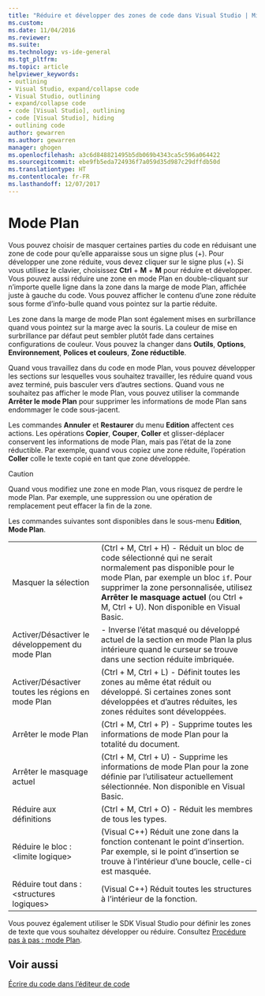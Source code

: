 ```yaml
---
title: "Réduire et développer des zones de code dans Visual Studio | Microsoft Docs"
ms.custom: 
ms.date: 11/04/2016
ms.reviewer: 
ms.suite: 
ms.technology: vs-ide-general
ms.tgt_pltfrm: 
ms.topic: article
helpviewer_keywords:
- outlining
- Visual Studio, expand/collapse code
- Visual Studio, outlining
- expand/collapse code
- code [Visual Studio], outlining
- code [Visual Studio], hiding
- outlining code
author: gewarren
ms.author: gewarren
manager: ghogen
ms.openlocfilehash: a3c6d848821495b5db069b4343ca5c596a064422
ms.sourcegitcommit: ebe9fb5eda724936f7a059d35d987c29dffdb50d
ms.translationtype: HT
ms.contentlocale: fr-FR
ms.lasthandoff: 12/07/2017
---
```

# <a name="outlining"></a>Mode Plan

Vous pouvez choisir de masquer certaines parties du code en réduisant une zone de code pour qu’elle apparaisse sous un signe plus (+). Pour développer une zone réduite, vous devez cliquer sur le signe plus (+). Si vous utilisez le clavier, choisissez **Ctrl** + **M** + **M** pour réduire et développer. Vous pouvez aussi réduire une zone en mode Plan en double-cliquant sur n’importe quelle ligne dans la zone dans la marge de mode Plan, affichée juste à gauche du code. Vous pouvez afficher le contenu d’une zone réduite sous forme d’info-bulle quand vous pointez sur la partie réduite.

Les zone dans la marge de mode Plan sont également mises en surbrillance quand vous pointez sur la marge avec la souris. La couleur de mise en surbrillance par défaut peut sembler plutôt fade dans certaines configurations de couleur. Vous pouvez la changer dans **Outils**, **Options**, **Environnement**, **Polices et couleurs**, **Zone réductible**.

Quand vous travaillez dans du code en mode Plan, vous pouvez développer les sections sur lesquelles vous souhaitez travailler, les réduire quand vous avez terminé, puis basculer vers d’autres sections. Quand vous ne souhaitez pas afficher le mode Plan, vous pouvez utiliser la commande **Arrêter le mode Plan** pour supprimer les informations de mode Plan sans endommager le code sous-jacent.

Les commandes **Annuler** et **Restaurer** du menu **Edition** affectent ces actions. Les opérations **Copier**, **Couper**, **Coller** et glisser-déplacer conservent les informations de mode Plan, mais pas l’état de la zone réductible. Par exemple, quand vous copiez une zone réduite, l’opération **Coller** colle le texte copié en tant que zone développée.

> [!CAUTION]
> Quand vous modifiez une zone en mode Plan, vous risquez de perdre le mode Plan. Par exemple, une suppression ou une opération de remplacement peut effacer la fin de la zone.

Les commandes suivantes sont disponibles dans le sous-menu **Edition**, **Mode Plan**.

|||
|-|-|
|Masquer la sélection|(Ctrl + M, Ctrl + H) - Réduit un bloc de code sélectionné qui ne serait normalement pas disponible pour le mode Plan, par exemple un bloc `if`. Pour supprimer la zone personnalisée, utilisez **Arrêter le masquage actuel** (ou Ctrl + M, Ctrl + U). Non disponible en Visual Basic.|  
|Activer/Désactiver le développement du mode Plan|- Inverse l’état masqué ou développé actuel de la section en mode Plan la plus intérieure quand le curseur se trouve dans une section réduite imbriquée.|  
|Activer/Désactiver toutes les régions en mode Plan|(Ctrl + M, Ctrl + L) - Définit toutes les zones au même état réduit ou développé. Si certaines zones sont développées et d’autres réduites, les zones réduites sont développées.|  
|Arrêter le mode Plan|(Ctrl + M, Ctrl + P) - Supprime toutes les informations de mode Plan pour la totalité du document.|  
|Arrêter le masquage actuel|(Ctrl + M, Ctrl + U) - Supprime les informations de mode Plan pour la zone définie par l’utilisateur actuellement sélectionnée. Non disponible en Visual Basic.|  
|Réduire aux définitions|(Ctrl + M, Ctrl + O) - Réduit les membres de tous les types.|  
|Réduire le bloc :\<limite logique>|(Visual C++) Réduit une zone dans la fonction contenant le point d’insertion. Par exemple, si le point d’insertion se trouve à l’intérieur d’une boucle, celle-ci est masquée.|  
|Réduire tout dans : \<structures logiques>|(Visual C++) Réduit toutes les structures à l’intérieur de la fonction.|  

Vous pouvez également utiliser le SDK Visual Studio pour définir les zones de texte que vous souhaitez développer ou réduire. Consultez [Procédure pas à pas : mode Plan](../extensibility/walkthrough-outlining.md).

## <a name="see-also"></a>Voir aussi

[Écrire du code dans l’éditeur de code](../ide/writing-code-in-the-code-and-text-editor.md)